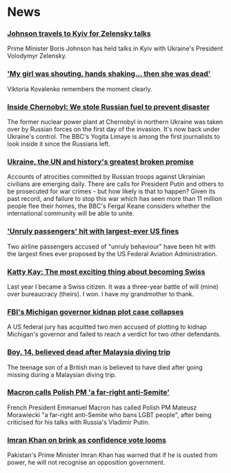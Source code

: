 # News
### [Johnson travels to Kyiv for Zelensky talks](https://www.bbc.com/news/uk-61052643)
Prime Minister Boris Johnson has held talks in Kyiv with Ukraine's President Volodymyr Zelensky.
### ['My girl was shouting, hands shaking... then she was dead'](https://www.bbc.com/news/world-europe-61038811)
Viktoria Kovalenko remembers the moment clearly. 
### [Inside Chernobyl: We stole Russian fuel to prevent disaster](https://www.bbc.com/news/world-europe-61048256)
The former nuclear power plant at Chernobyl in northern Ukraine was taken over by Russian forces on the first day of the invasion. It's now back under Ukraine's control. The BBC's Yogita Limaye is among the first journalists to look inside it since the Russians left. 
### [Ukraine, the UN and history's greatest broken promise](https://www.bbc.com/news/world-europe-61021862)
Accounts of atrocities committed by Russian troops against Ukrainian civilians are emerging daily. There are calls for President Putin and others to be prosecuted for war crimes - but how likely is that to happen? Given its past record, and failure to stop this war which has seen more than 11 million people flee their homes, the BBC's Fergal Keane considers whether the international community will be able to unite. 
### ['Unruly passengers' hit with largest-ever US fines](https://www.bbc.com/news/world-us-canada-61047164)
Two airline passengers accused of "unruly behaviour" have been hit with the largest fines ever proposed by the US Federal Aviation Administration.
### [Katty Kay: The most exciting thing about becoming Swiss](https://www.bbc.com/news/world-us-canada-61033126)
Last year I became a Swiss citizen. It was a three-year battle of will (mine) over bureaucracy (theirs). I won. I have my grandmother to thank. 
### [FBI's Michigan governor kidnap plot case collapses](https://www.bbc.com/news/world-us-canada-60999431)
A US federal jury has acquitted two men accused of plotting to kidnap Michigan's governor and failed to reach a verdict for two other defendants.
### [Boy, 14, believed dead after Malaysia diving trip](https://www.bbc.com/news/uk-61049323)
The teenage son of a British man is believed to have died after going missing during a Malaysian diving trip. 
### [Macron calls Polish PM 'a far-right anti-Semite'](https://www.bbc.com/news/world-europe-61043344)
French President Emmanuel Macron has called Polish PM Mateusz Morawiecki "a far-right anti-Semite who bans LGBT people", after being criticised for his talks with Russia's Vladimir Putin. 
### [Imran Khan on brink as confidence vote looms](https://www.bbc.com/news/world-asia-61047585)
Pakistan's Prime Minister Imran Khan has warned that if he is ousted from power, he will not recognise an opposition government.
